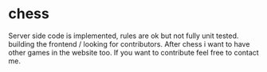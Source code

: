 chess
=====
Server side code is implemented, rules are ok but not fully unit tested.
building the frontend / looking for contributors. After chess i want to have other
games in the website too. If you want to contribute feel free to contact me.

